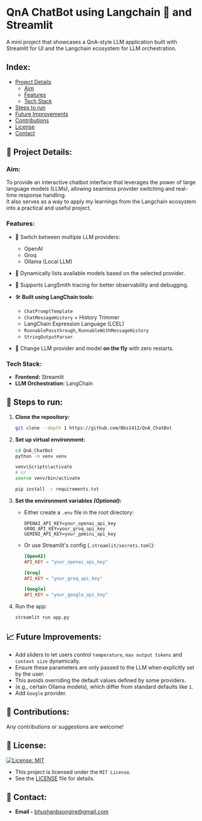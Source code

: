 # QnA ChatBot using Langchain 🔗 and Streamlit
A mini project that showcases a QnA-style LLM application built with Streamlit for UI and the Langchain ecosystem for LLM orchestration.


## Index:
- [Project Details](#-project-details)
    - [Aim](#aim)
    - [Features](#features)
    - [Tech Stack](#tech-stack)
- [Steps to run](#-steps-to-run)
- [Future Improvements](#-future-improvements)
- [Contributions](#-contributions)
- [License](#-license)
- [Contact](#-contact)


## 🎯 Project Details:
### Aim:
To provide an interactive chatbot interface that leverages the power of large language models (LLMs), allowing seamless provider switching and real-time response handling.  
It also serves as a way to apply my learnings from the Langchain ecosystem into a practical and useful project.


### Features:

+ 🔄 Switch between multiple LLM providers:
    - OpenAI
    - Groq
    - Ollama (Local LLM)

+ 🧠 Dynamically lists available models based on the selected provider.

+ 🔎 Supports LangSmith tracing for better observability and debugging.

- 🛠️ **Built using LangChain tools:**
  - `ChatPromptTemplate`
  - `ChatMessageHistory` + History Trimmer
  - LangChain Expression Language (LCEL)
  - `RunnablePassthrough`, `RunnableWithMessageHistory`
  - `StringOutputParser`

- 🚧 Change LLM provider and model **on the fly** with zero restarts.


### Tech Stack:
- **Frontend:** Streamlit  
- **LLM Orchestration:** LangChain


## 🚀 Steps to run:

1. **Clone the repository:**
    ```bash
    git clone --depth 1 https://github.com/Bbs1412/QnA_ChatBot
    ```
    
1. **Set up virtual environment:**
    ```bash
    cd QnA_ChatBot
    python -m venv venv
    
    venv\Scripts\activate
    # or
    source venv/bin/activate

    pip install -r requirements.txt
    ```

1. **Set the environment variables *(Optional)*:**
   - Either create a `.env` file in the root directory:
     ```env
     OPENAI_API_KEY=your_openai_api_key
     GROQ_API_KEY=your_groq_api_key
     GEMINI_API_KEY=your_gemini_api_key
     ```

   - Or use Streamlit's config (`.streamlit/secrets.toml`):
     ```toml
     [OpenAI]
     API_KEY = "your_openai_api_key"

     [Groq]
     API_KEY = "your_groq_api_key"

     [Google]
     API_KEY = "your_google_api_key"
     ```
      
1. Run the app:
    ```bash
    streamlit run app.py
    ```


## 📈 Future Improvements:
- Add sliders to let users control `temperature`, `max output tokens` and `context size` dynamically.
- Ensure these parameters are only passed to the LLM when explicitly set by the user.
- This avoids overriding the default values defined by some providers.
- (e.g., certain Ollama models), which differ from standard defaults like `1`.
- Add `Google` provider.

## 🤝 Contributions:
   Any contributions or suggestions are welcome! 


## 📜 License: 
[![License: MIT](https://img.shields.io/badge/License-MIT-yellow.svg?logo=open-source-initiative)](LICENSE)

- This project is licensed under the `MIT License`.
- See the [LICENSE](LICENSE) file for details.


## 📧 Contact:
- **Email -** [bhushanbsongire@gmail.com](mailto:bhushanbsongire@gmail.com)
